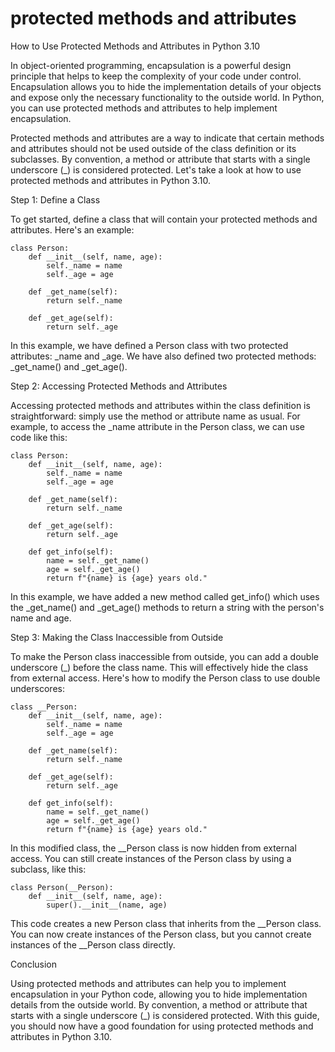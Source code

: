 
protected methods and attributes
================================
How to Use Protected Methods and Attributes in Python 3.10

In object-oriented programming, encapsulation is a powerful design principle that helps to keep the complexity of your code under control. Encapsulation allows you to hide the implementation details of your objects and expose only the necessary functionality to the outside world. In Python, you can use protected methods and attributes to help implement encapsulation.

Protected methods and attributes are a way to indicate that certain methods and attributes should not be used outside of the class definition or its subclasses. By convention, a method or attribute that starts with a single underscore (_) is considered protected. Let's take a look at how to use protected methods and attributes in Python 3.10.

Step 1: Define a Class

To get started, define a class that will contain your protected methods and attributes. Here's an example:

```
class Person:
    def __init__(self, name, age):
        self._name = name
        self._age = age
 
    def _get_name(self):
        return self._name
 
    def _get_age(self):
        return self._age
```

In this example, we have defined a Person class with two protected attributes: _name and _age. We have also defined two protected methods: _get_name() and _get_age(). 

Step 2: Accessing Protected Methods and Attributes

Accessing protected methods and attributes within the class definition is straightforward: simply use the method or attribute name as usual. For example, to access the _name attribute in the Person class, we can use code like this:

```
class Person:
    def __init__(self, name, age):
        self._name = name
        self._age = age
 
    def _get_name(self):
        return self._name
 
    def _get_age(self):
        return self._age
 
    def get_info(self):
        name = self._get_name()
        age = self._get_age()
        return f"{name} is {age} years old."
```

In this example, we have added a new method called get_info() which uses the _get_name() and _get_age() methods to return a string with the person's name and age.

Step 3: Making the Class Inaccessible from Outside

To make the Person class inaccessible from outside, you can add a double underscore (_) before the class name. This will effectively hide the class from external access. Here's how to modify the Person class to use double underscores:

```
class __Person:
    def __init__(self, name, age):
        self._name = name
        self._age = age
 
    def _get_name(self):
        return self._name
 
    def _get_age(self):
        return self._age
 
    def get_info(self):
        name = self._get_name()
        age = self._get_age()
        return f"{name} is {age} years old."
```

In this modified class, the __Person class is now hidden from external access. You can still create instances of the Person class by using a subclass, like this:

```
class Person(__Person):
    def __init__(self, name, age):
        super().__init__(name, age)
```

This code creates a new Person class that inherits from the __Person class. You can now create instances of the Person class, but you cannot create instances of the __Person class directly.

Conclusion

Using protected methods and attributes can help you to implement encapsulation in your Python code, allowing you to hide implementation details from the outside world. By convention, a method or attribute that starts with a single underscore (_) is considered protected. With this guide, you should now have a good foundation for using protected methods and attributes in Python 3.10.
